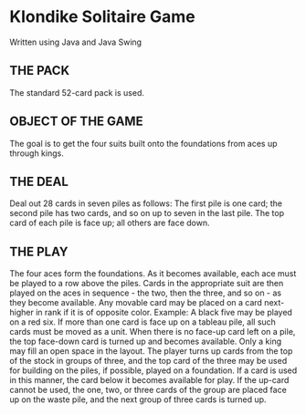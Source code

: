 
# Klondike Solitaire Game

Written using Java and Java Swing

## THE PACK
The standard 52-card pack is used.
## OBJECT OF THE GAME
The goal is to get the four suits built onto the foundations from aces up through kings.
## THE DEAL
Deal out 28 cards in seven piles as follows: The first pile is one card; the second pile has two cards, and so on up to seven in the
last pile. The top card of each pile is face up; all others are face down.
## THE PLAY
The four aces form the foundations. As it becomes available, each ace must be played to a row above the piles. Cards in the
appropriate suit are then played on the aces in sequence - the two, then the three, and so on - as they become available.
Any movable card may be placed on a card next-higher in rank if it is of opposite color. Example: A black five may be played on a
red six. If more than one card is face up on a tableau pile, all such cards must be moved as a unit.
When there is no face-up card left on a pile, the top face-down card is turned up and becomes available.
Only a king may fill an open space in the layout. The player turns up cards from the top of the stock in groups of three, and the top
card of the three may be used for building on the piles, if possible, played on a foundation. If a card is used in this manner, the card
below it becomes available for play. If the up-card cannot be used, the one, two, or three cards of the group are placed face up on
the waste pile, and the next group of three cards is turned up.

